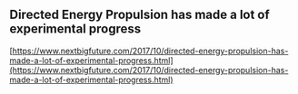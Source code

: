 ## Directed Energy Propulsion has made a lot of experimental progress
  
  [https://www.nextbigfuture.com/2017/10/directed-energy-propulsion-has-made-a-lot-of-experimental-progress.html](https://www.nextbigfuture.com/2017/10/directed-energy-propulsion-has-made-a-lot-of-experimental-progress.html)